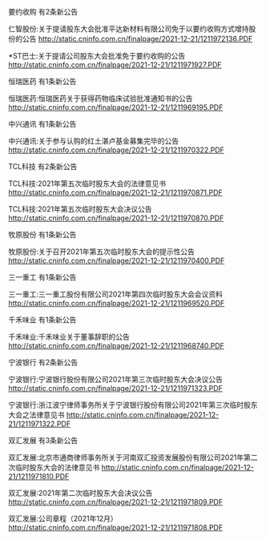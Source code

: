要约收购 有2条新公告 

仁智股份:关于提请股东大会批准平达新材料有限公司免于以要约收购方式增持股份的公告 http://static.cninfo.com.cn/finalpage/2021-12-21/1211972136.PDF 

*ST巴士:关于提请公司股东大会批准免于要约收购的公告 http://static.cninfo.com.cn/finalpage/2021-12-21/1211971927.PDF 

恒瑞医药 有1条新公告 

恒瑞医药:恒瑞医药关于获得药物临床试验批准通知书的公告 http://static.cninfo.com.cn/finalpage/2021-12-21/1211969195.PDF 

中兴通讯 有1条新公告 

中兴通讯:关于参与认购的红土湛卢基金募集完毕的公告 http://static.cninfo.com.cn/finalpage/2021-12-21/1211970322.PDF 

TCL科技 有2条新公告 

TCL科技:2021年第五次临时股东大会的法律意见书 http://static.cninfo.com.cn/finalpage/2021-12-21/1211970871.PDF 

TCL科技:2021年第五次临时股东大会决议公告 http://static.cninfo.com.cn/finalpage/2021-12-21/1211970870.PDF 

牧原股份 有1条新公告 

牧原股份:关于召开2021年第五次临时股东大会的提示性公告 http://static.cninfo.com.cn/finalpage/2021-12-21/1211970400.PDF 

三一重工 有1条新公告 

三一重工:三一重工股份有限公司2021年第四次临时股东大会会议资料 http://static.cninfo.com.cn/finalpage/2021-12-21/1211969520.PDF 

千禾味业 有1条新公告 

千禾味业:千禾味业关于董事辞职的公告 http://static.cninfo.com.cn/finalpage/2021-12-21/1211968740.PDF 

宁波银行 有2条新公告 

宁波银行:宁波银行股份有限公司2021年第三次临时股东大会决议公告 http://static.cninfo.com.cn/finalpage/2021-12-21/1211971323.PDF 

宁波银行:浙江波宁律师事务所关于宁波银行股份有限公司2021年第三次临时股东大会之法律意见书 http://static.cninfo.com.cn/finalpage/2021-12-21/1211971322.PDF 

双汇发展 有3条新公告 

双汇发展:北京市通商律师事务所关于河南双汇投资发展股份有限公司2021年第二次临时股东大会的法律意见书 http://static.cninfo.com.cn/finalpage/2021-12-21/1211971810.PDF 

双汇发展:2021年第二次临时股东大会决议公告 http://static.cninfo.com.cn/finalpage/2021-12-21/1211971809.PDF 

双汇发展:公司章程（2021年12月） http://static.cninfo.com.cn/finalpage/2021-12-21/1211971808.PDF 

